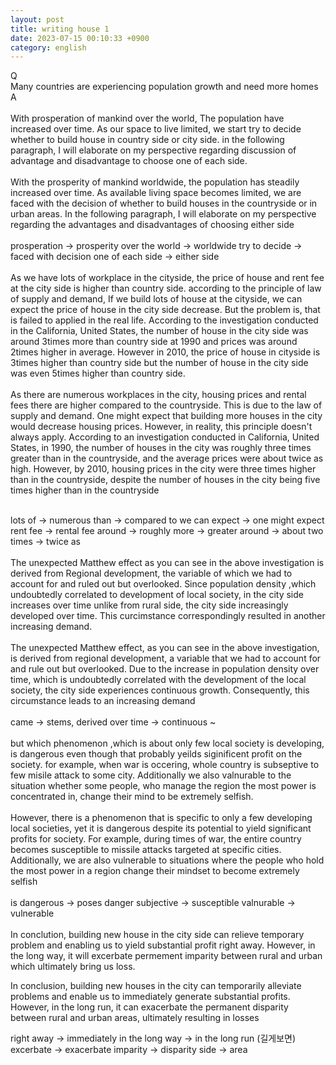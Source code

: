 ```yaml
---
layout: post
title: writing house 1
date: 2023-07-15 00:10:33 +0900
category: english
---
```

Q
<br/>
Many countries are experiencing population growth and need more homes
<br/>
A
<br/>
<br/>
With prosperation of mankind over the world, The population have increased over time. As our space to live limited, we start try to decide whether to build house in country side or city side. in the following paragraph, I will elaborate on my perspective regarding discussion of advantage and disadvantage to choose one of each side.
<br/>
<br/>
With the prosperity of mankind worldwide, the population has steadily increased over time. As available living space becomes limited, we are faced with the decision of whether to build houses in the countryside or in urban areas. In the following paragraph, I will elaborate on my perspective regarding the advantages and disadvantages of choosing either side
<br/>
<br/>
prosperation -> prosperity
over the world -> worldwide
try to decide -> faced with decision
one of each side -> either side
<br/>
<br/>
As we have lots of workplace in the cityside, the price of house and rent fee at the city side is higher than country side. according to the principle of law of supply and demand,
If we build lots of house at the cityside, we can expect the price of house in the city side decrease. But the problem is, that is failed to applied in the real life. According to the investigation conducted in the California, United States, the number of house in the city side was around 3times more than country side at 1990 and prices was around 2times higher in average. However in 2010, the price of house in cityside is 3times higher than country side but the number of house in the city side was even 5times higher than country side.
<br/>
<br/>
As there are numerous workplaces in the city, housing prices and rental fees there are higher compared to the countryside. This is due to the law of supply and demand. One might expect that building more houses in the city would decrease housing prices. However, in reality, this principle doesn't always apply. According to an investigation conducted in California, United States, in 1990, the number of houses in the city was roughly three times greater than in the countryside, and the average prices were about twice as high. However, by 2010, housing prices in the city were three times higher than in the countryside, despite the number of houses in the city being five times higher than in the countryside
<br/>
<br/>

lots of -> numerous
than -> compared to
we can expect -> one might expect
rent fee -> rental fee
around -> roughly
more -> greater
around -> about
two times -> twice as
<br/>
<br/>
The unexpected Matthew effect as you can see in the above investigation is derived from Regional development, the variable of which we had to account for and ruled out but overlooked. Since population density ,which undoubtedly correlated to development of local society, in the city side increases over time unlike from rural side, the city side increasingly developed over time. This curcimstance correspondingly resulted in another increasing demand.
<br/>
<br/>
The unexpected Matthew effect, as you can see in the above investigation, is derived from regional development, a variable that we had to account for and rule out but overlooked. Due to the increase in population density over time, which is undoubtedly correlated with the development of the local society, the city side experiences continuous growth. Consequently, this circumstance leads to an increasing demand
<br/>
<br/>
came -> stems, derived
over time -> continuous ~
<br/>
<br/>
but which phenomenon ,which is about only few local society is developing, is dangerous even though that probably yeilds siginificent profit on the society. for example, when war is occering, whole country is subseptive to few misile attack to some city. Additionally we also valnurable to the situation whether some people, who manage the region the most power is concentrated in, change their mind to be extremely selfish.
<br/>
<br/>
However, there is a phenomenon that is specific to only a few developing local societies, yet it is dangerous despite its potential to yield significant profits for society. For example, during times of war, the entire country becomes susceptible to missile attacks targeted at specific cities. Additionally, we are also vulnerable to situations where the people who hold the most power in a region change their mindset to become extremely selfish
<br/>
<br/>
is dangerous -> poses danger
subjective -> susceptible
valnurable -> vulnerable
<br/>
<br/>
In conclution, building new house in the city side can relieve temporary problem and enabling us to yield substantial profit right away. However, in the long way, it will excerbate permement imparity between rural and urban which ultimately bring us loss.

In conclusion, building new houses in the city can temporarily alleviate problems and enable us to immediately generate substantial profits. However, in the long run, it can exacerbate the permanent disparity between rural and urban areas, ultimately resulting in losses

right away -> immediately
in the long way -> in the long run (길게보면)
excerbate -> exacerbate
imparity -> disparity
side -> area
